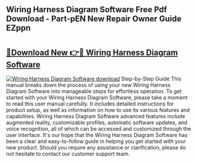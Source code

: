## Wiring Harness Diagram Software Free Pdf Download - Part-pEN New Repair Owner Guide EZppn

# <h2><a href="http://dfkyop0.blite.top/?on=Wiring+Harness+Diagram+Software">🔗Download New 👉🔴 Wiring Harness Diagram Software</a></h2>

[![Wiring Harness Diagram Software download](https://i.imgur.com/lujVjoI.png)](http://dfkyop0.blite.top/?on=Wiring+Harness+Diagram+Software)
Step-by-Step Guide This manual breaks down the process of using your new Wiring Harness Diagram Software into manageable steps for effortless operation. To get started with your Wiring Harness Diagram Software, please take a moment to read this user manual carefully. It includes detailed instructions for product setup, as well as information on how to use its various features and capabilities. Wiring Harness Diagram Software advanced features include augmented reality, customizable profiles, automatic software updates, and voice recognition, all of which can be accessed and customized through the user interface. It's our hope that the Wiring Harness Diagram Software has been a clear and easy-to-follow guide in helping you get started with your new product. Should you require any assistance or clarification, please do not hesitate to contact our customer support team.
